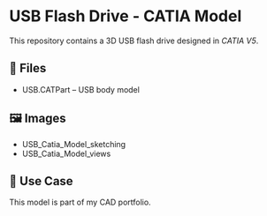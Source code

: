 # USB Flash Drive - CATIA Model

This repository contains a 3D USB flash drive designed in *CATIA V5*.

## 📁 Files

- USB.CATPart – USB body model

## 🖼 Images
- USB_Catia_Model_sketching
- USB_Catia_Model_views

## 💼 Use Case

This model is part of my CAD portfolio.
